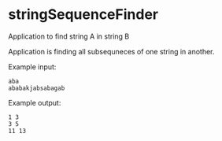 # stringSequenceFinder
Application to find string A in string B

Application is finding all subsequneces of one string in another.

Example input:
```
aba
ababakjabsabagab
```

Example output:
```
1 3
3 5
11 13
```
